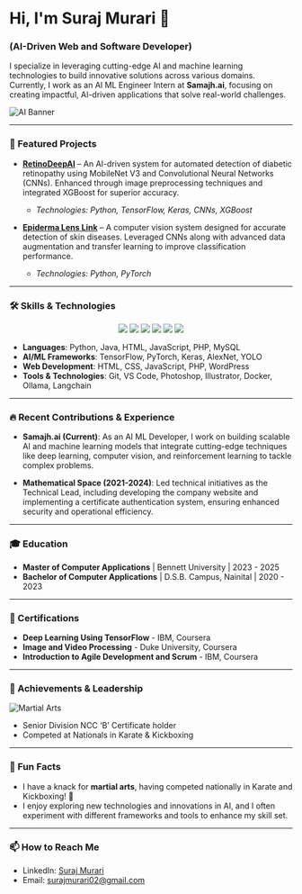 # Hi, I'm Suraj Murari 👋
### (AI-Driven Web and Software Developer)

I specialize in leveraging cutting-edge AI and machine learning technologies to build innovative solutions across various domains. Currently, I work as an AI ML Engineer Intern at **Samajh.ai**, focusing on creating impactful, AI-driven applications that solve real-world challenges.

![AI Banner](https://user-images.githubusercontent.com/1234567/ai-banner.gif)

---

### 🌟 Featured Projects

- **[RetinoDeepAI](link)** – An AI-driven system for automated detection of diabetic retinopathy using MobileNet V3 and Convolutional Neural Networks (CNNs). Enhanced through image preprocessing techniques and integrated XGBoost for superior accuracy.
  - *Technologies: Python, TensorFlow, Keras, CNNs, XGBoost*

- **[Epiderma Lens Link](link)** – A computer vision system designed for accurate detection of skin diseases. Leveraged CNNs along with advanced data augmentation and transfer learning to improve classification performance.
  - *Technologies: Python, PyTorch*

---

### 🛠️ Skills & Technologies
<p align="center">
  <img src="https://img.shields.io/badge/Code-Python-informational?style=flat&logo=python&color=306998">
  <img src="https://img.shields.io/badge/Code-Java-informational?style=flat&logo=java&color=007396">
  <img src="https://img.shields.io/badge/Framework-TensorFlow-orange?style=flat&logo=tensorflow">
  <img src="https://img.shields.io/badge/Framework-PyTorch-red?style=flat&logo=pytorch">
  <img src="https://img.shields.io/badge/Tool-Docker-informational?style=flat&logo=docker">
  <img src="https://img.shields.io/badge/Tool-Git-green?style=flat&logo=git">
</p>

- **Languages**: Python, Java, HTML, JavaScript, PHP, MySQL
- **AI/ML Frameworks**: TensorFlow, PyTorch, Keras, AlexNet, YOLO
- **Web Development**: HTML, CSS, JavaScript, PHP, WordPress
- **Tools & Technologies**: Git, VS Code, Photoshop, Illustrator, Docker, Ollama, Langchain

---

### 🔥 Recent Contributions & Experience
- **Samajh.ai (Current)**: As an AI ML Developer, I work on building scalable AI and machine learning models that integrate cutting-edge techniques like deep learning, computer vision, and reinforcement learning to tackle complex problems.
  
- **Mathematical Space (2021-2024)**: Led technical initiatives as the Technical Lead, including developing the company website and implementing a certificate authentication system, ensuring enhanced security and operational efficiency.

---

### 🎓 Education
- **Master of Computer Applications** | Bennett University | 2023 - 2025
- **Bachelor of Computer Applications** | D.S.B. Campus, Nainital | 2020 - 2023

---

### 📜 Certifications
- **Deep Learning Using TensorFlow** - IBM, Coursera
- **Image and Video Processing** - Duke University, Coursera
- **Introduction to Agile Development and Scrum** - IBM, Coursera

---

### 🏅 Achievements & Leadership
![Martial Arts](https://user-images.githubusercontent.com/1234567/karate-kickboxing.gif)

- Senior Division NCC ‘B’ Certificate holder
- Competed at Nationals in Karate & Kickboxing

---

### 🤔 Fun Facts
- I have a knack for **martial arts**, having competed nationally in Karate and Kickboxing! 🥋
- I enjoy exploring new technologies and innovations in AI, and I often experiment with different frameworks and tools to enhance my skill set.

---

### 📫 How to Reach Me
- LinkedIn: [Suraj Murari](https://www.linkedin.com/in/suraj-murari/)
- Email: surajmurari02@gmail.com
